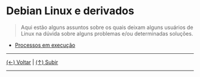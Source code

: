# Debian Linux e derivados
> Aqui estão alguns assuntos sobre os quais deixam alguns usuários de Linux na dúvida sobre alguns problemas e/ou determinadas soluções.

- [Processos em execução](#system-tray-icon "Processos em execução")

------------

[(&larr;) Voltar](https://github.com/systemboys/GTi_Laboratory#laborat%C3%B3rio-gti "Voltar ao Sumário") | 
[(&uarr;) Subir](#assuntos-linux "Subir para o topo")

------------
